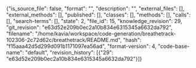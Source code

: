 {"is_source_file": false, "format": "", "description": "", "external_files": [], "external_methods": [], "published": [], "classes": [], "methods": [], "calls": [], "search-terms": [], "state": 2, "file_id": 15, "knowledge_revision": 29, "git_revision": "e63d52e209b0ec2a10b834e6315345a6632da792", "filename": "/home/kavia/workspace/code-generation/breathetrack-102306-2c72d62c/breathetrack/README.md", "hash": "f15aaa42d5d299d091b1171097ea56ad", "format-version": 4, "code-base-name": "default", "revision_history": [{"29": "e63d52e209b0ec2a10b834e6315345a6632da792"}]}